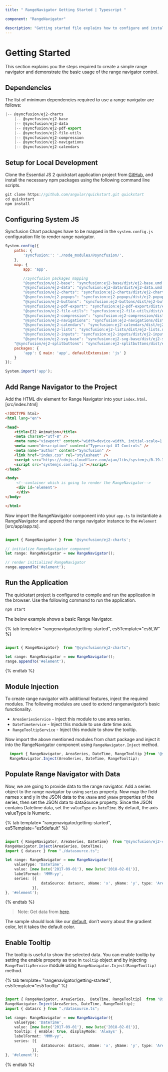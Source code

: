 ```yaml
---
title: " RangeNavigator Getting Started | Typescript "

component: "RangeNavigator"

description: "Getting started file explains how to configure and install rangenavigator packages and also how to create basic rangenavigator,module injections."
---
```


# Getting Started

This section explains you the steps required to create a simple range navigator and demonstrate the basic usage of the range navigator control.

## Dependencies

 The list of minimum dependencies required to use a range navigator are follows:

```javascript
|-- @syncfusion/ej2-charts
    |-- @syncfusion/ej2-base
    |-- @syncfusion/ej2-data
    |-- @syncfusion/ej2-pdf-export
    |-- @syncfusion/ej2-file-utils
    |-- @syncfusion/ej2-compression
    |-- @syncfusion/ej2-navigations
    |-- @syncfusion/ej2-calendars
```

## Setup for Local Development

Clone the Essential JS 2 quickstart application project from [GitHub](https://github.com/syncfusion/ej2-quickstart), and install the necessary npm packages using the following command line scripts.

```javascript
git clone https://github.com/angular/quickstart.git quickstart
cd quickstart
npm install
```

## Configuring System JS

Syncfusion Chart packages have to be mapped in the `system.config.js` configuration file to render range navigator.

```javascript
System.config({
    paths: {
        'syncfusion:': './node_modules/@syncfusion/',
    },
    map: {
        app: 'app',

        //Syncfusion packages mapping
        "@syncfusion/ej2-base": "syncfusion:ej2-base/dist/ej2-base.umd.min.js",
        "@syncfusion/ej2-data": "syncfusion:ej2-data/dist/ej2-data.umd.min.js",
        "@syncfusion/ej2-charts": "syncfusion:ej2-charts/dist/ej2-charts.umd.min.js",
        "@syncfusion/ej2-popups": "syncfusion:ej2-popups/dist/ej2-popups.umd.min.js",
        "@syncfusion/ej2-buttons": "syncfusion:ej2-buttons/dist/ej2-buttons.umd.min.js",
        "@syncfusion/ej2-pdf-export": "syncfusion:ej2-pdf-export/dist/ej2-pdf-export.umd.min.js",
        "@syncfusion/ej2-file-utils": "syncfusion:ej2-file-utils/dist/ej2-file-utils.umd.min.js",
        "@syncfusion/ej2-compression": "syncfusion:ej2-compression/dist/ej2-compression.umd.min.js",
        "@syncfusion/ej2-navigations": "syncfusion:ej2-navigations/dist/ej2-navigations.umd.min.js",
        "@syncfusion/ej2-calendars": "syncfusion:ej2-calendars/dist/ej2-calendars.umd.min.js",
        "@syncfusion/ej2-lists": "syncfusion:ej2-lists/dist/ej2-lists.umd.min.js",
        "@syncfusion/ej2-inputs": "syncfusion:ej2-inputs/dist/ej2-inputs.umd.min.js",
        "@syncfusion/ej2-svg-base": "syncfusion:ej2-svg-base/dist/ej2-svg-base.umd.min.js",
    "@syncfusion/ej2-splitbuttons": "syncfusion:ej2-splitbuttons/dist/ej2-splitbuttons.umd.min.js"    },
    packages: {
        'app': { main: 'app', defaultExtension: 'js' }
    }
});

System.import('app');

```

## Add Range Navigator to the Project

Add the HTML div element for Range Navigator into your `index.html`. [src/index.html]

```html
<!DOCTYPE html>
<html lang="en">

<head>
    <title>EJ2 Animation</title>
    <meta charset="utf-8" />
    <meta name="viewport" content="width=device-width, initial-scale=1.0" />
    <meta name="description" content="Typescript UI Controls" />
    <meta name="author" content="Syncfusion" />
    <link href="index.css" rel="stylesheet" />
    <script src="https://cdnjs.cloudflare.com/ajax/libs/systemjs/0.19.38/system.js"></script>
    <script src="systemjs.config.js"></script>
</head>

<body>
     <!--container which is going to render the RangeNavigator-->
     <div id='element'>
     </div>
</body>

</html>
```

Now import the RangeNavigator component into your `app.ts` to instantiate a RangeNavigator and append the range navigator instance to the `#element` [src/app/app.ts].

```typescript

import { RangeNavigator } from '@syncfusion/ej2-charts';

// initialize RangeNavigator component
let range: RangeNavigator = new RangeNavigator();

// render initialized RangeNavigator
range.appendTo('#element');


```

## Run the Application

The quickstart project is configured to compile and run the application in the browser. Use the following command to run the application.

```cmd
npm start
```

The below example shows a basic Range Navigator.

{% tab template= "rangenavigator/getting-started", es5Template="es5LW" %}

```typescript

import { RangeNavigator}  from "@syncfusion/ej2-charts";

let range: RangeNavigator = new RangeNavigator();
range.appendTo('#element');

```

{% endtab %}

## Module Injection

To create range navigator with additional features, inject the required modules. The following modules are used to extend rangenavigator’s basic functionality.

* `AreaSeriesService` - Inject this module to use area series.
* `DateTimeService` - Inject this module to use date time axis.
* `RangeTooltipService` - Inject this module to show the tooltip.

Now import the above mentioned modules from chart package and inject it into the RangeNavigator component using `RangeNavigator.Inject` method.

 ```javascript
   import { RangeNavigator, AreaSeries, DateTime, RangeTooltip }from '@syncfusion/ej2-charts';
   RangeNavigator.Inject(AreaSeries, DateTime, RangeTooltip);
 ```

## Populate Range Navigator with Data

Now, we are going to provide data to the range navigator. Add a series object to the range navigator  by using `series` property. Now map the field names x and y in the JSON data to the `xName` and `yName` properties of the series, then set the JSON data to dataSource property.
Since the JSON contains Datetime data, set the `valueType` as `DateTime`. By default, the axis valueType is Numeric.

{% tab template= "rangenavigator/getting-started", es5Template="es5default" %}

```typescript

import { RangeNavigator, AreaSeries, DateTime}  from "@syncfusion/ej2-charts";
RangeNavigator.Inject(AreaSeries, DateTime);
import { datasrc } from "./datasource.ts";

let range: RangeNavigator = new RangeNavigator({
    valueType: 'DateTime',
    value: [new Date('2017-09-01'), new Date('2018-02-01')],
    labelFormat: 'MMM-yy',
    series: [{
                dataSource: datasrc, xName: 'x', yName: 'y', type: 'Area', width: 2,
            }],
}, '#element');

```

{% endtab %}

>Note: Get data from [here](https://gitlab.syncfusion.com/essential-studio/ej2-samples/blob/master/src/rangenavigator/default_data.json).

The sample should look like our [default](http://npmci.syncfusion.com/production/demos/#/material/rangenavigator/default.html), don’t worry about the gradient color, let it takes the default color.

## Enable Tooltip

The tooltip is useful to show the selected data. You can enable tooltip by setting the enable property as true in `tooltip` object and by injecting `RangeTooltipService` module using `RangeNavigator.Inject(RangeTooltip)` method.

{% tab template= "rangenavigator/getting-started", es5Template="es5Tooltip" %}

```typescript

import { RangeNavigator, AreaSeries,  DateTime, RangeTooltip}  from "@syncfusion/ej2-charts";
RangeNavigator.Inject(AreaSeries, DateTime, RangeTooltip);
import { datasrc } from "./datasource.ts";

let range: RangeNavigator = new RangeNavigator({
    valueType: 'DateTime',
    value: [new Date('2017-09-01'), new Date('2018-02-01')],
    tooltip: { enable: true, displayMode: 'Always' },
    labelFormat: 'MMM-yy',
    series: [{
                dataSource: datasrc, xName: 'x', yName: 'y', type: 'Area', width: 2,
            }],
}, '#element');

```

{% endtab %}